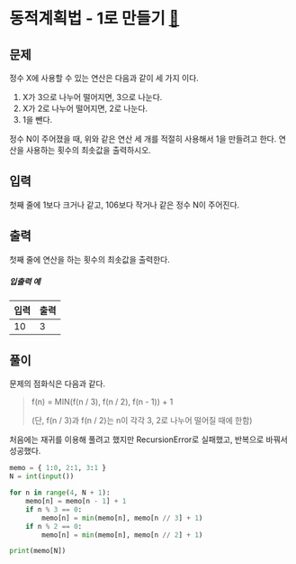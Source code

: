 # 동적계획법 - 1로 만들기 [🔗](https://www.acmicpc.net/problem/1463)

## 문제

정수 X에 사용할 수 있는 연산은 다음과 같이 세 가지 이다.

1. X가 3으로 나누어 떨어지면, 3으로 나눈다.
2. X가 2로 나누어 떨어지면, 2로 나눈다.
3. 1을 뺀다.

정수 N이 주어졌을 때, 위와 같은 연산 세 개를 적절히 사용해서 1을 만들려고 한다. 연산을 사용하는 횟수의 최솟값을 출력하시오.

## 입력

첫째 줄에 1보다 크거나 같고, 106보다 작거나 같은 정수 N이 주어진다.

## 출력

첫째 줄에 연산을 하는 횟수의 최솟값을 출력한다.

##### 입출력 예

| 입력 | 출력 |
| ---- | ---- |
| 10   | 3    |

## 풀이

문제의 점화식은 다음과 같다.

> f(n) = MIN(f(n / 3), f(n / 2), f(n - 1)) + 1
>
> (단, f(n / 3)과 f(n / 2)는 n이 각각 3, 2로 나누어 떨어질 때에 한함)

처음에는 재귀를 이용해 풀려고 했지만 RecursionError로 실패했고, 반복으로 바꿔서 성공했다.

```python
memo = { 1:0, 2:1, 3:1 }
N = int(input())

for n in range(4, N + 1):
    memo[n] = memo[n - 1] + 1
    if n % 3 == 0:
        memo[n] = min(memo[n], memo[n // 3] + 1)
    if n % 2 == 0:
        memo[n] = min(memo[n], memo[n // 2] + 1)

print(memo[N])
```
